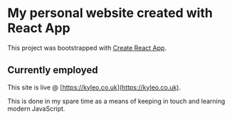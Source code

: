 # My personal website created with React App

This project was bootstrapped with [Create React App](https://github.com/facebook/create-react-app).

## Currently employed

This site is live @ [https://kyleo.co.uk](https://kyleo.co.uk).

This is done in my spare time as a means of keeping in touch and learning modern JavaScript.

